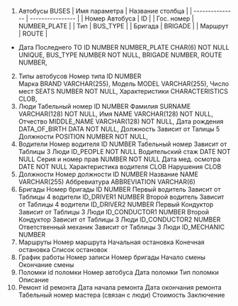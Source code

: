 1. Автобусы BUSES
| Имя параметра   | Название столбца  |
| --------------- | ----------------  |
| Номер Автобуса  | ID                |
| Гос. номер      | NUMBER_PLATE      |
| Тип             | BUS_TYPE          |
| Бригада         | BRIGADE           |
| Маршрут         | ROUTE             |
+ Дата Последнего ТО
ID NUMBER
NUMBER_PLATE CHAR(6) NOT NULL UNIQUE,
BUS_TYPE NUMBER NOT NULL,
BRIGADE NUMBER,
ROUTE	NUMBER,
2. Типы автобусов
		Номер типа                                                        ID NUMBER                                                   
		Марка                                                             BRAND VARCHAR(255),
		Модель                                                            MODEL VARCHAR(255),
		Число мест                                                        SEATS NUMBER NOT NULL,
		Характеристики                                                    CHARACTERISTICS CLOB,
3. Люди
		Табельный номер                                                   ID NUMBER
		Фамилия                                                           SURNAME VARCHAR(128) NOT NULL,
		Имя                                                               NAME VARCHAR(128) NOT NULL,
		Отчество                                                          MIDDLE_NAME VARCHAR(128) NOT NULL,
		Дата рождения                                                     DATA_OF_BIRTH DATA NOT NULL,
		Должность             Зависит от Талицы 5 Должности               POSITION NUMBER NOT NULL,
4. Водители
		Номер водителя                                                    ID NUMBER
		Табельный номер       Зависит от Таблицы 3 Люди                   ID_PEOPLE NOT NULL
		Водительский стаж                                                 DATE NOT NULL
		Серия и номер прав                                                NUMBER NOT NULL
		Дата мед. осмотра                                                 DATE NOT NULL
		Характеристика водителя                                           CLOB
		Нарушения                                                         CLOB
5. Должности
		Номер должности                                                   ID NUMBER
		Название                                                          NAME VARCHAR(255)
		Аббревиатура                                                      ABBREVIATION VARCHAR(6)
6. Бригады
		Номер бригады                                                     ID NUMBER
		Первый водитель       Зависит от Таблицы 4 водители               ID_DRIVER1 NUMBER
		Второй водитель       Зависит от Таблицы 4 водители               ID_DRIVER2 NUMBER
		Первый Кондуктор      Зависит от Таблицы 3 Люди                   ID_CONDUCTOR1 NUMBER
		Второй Кондуктор      Зависит от Таблицы 3 Люди                   ID_CONDUCTOR2 NUMBER
		Ответственный  механик     Зависит от Таблицы 3 Люди              ID_MECHANIC NUMBER
7. Маршруты
		Номер маршрута
		Начальная остановка
		Конечная остановка
		Список остановок
8. График работы
		Номер записи
		Номер бригады
		Начало смены
		Окончание смены
9. Поломки
		id поломки
		Номер автобуса
		Дата поломки
		Тип поломки
		Описание
10. Ремонт
		id ремонта
		Дата начала ремонта
		Дата окончания ремонта
		Табельный номер мастера (связан с люди)
		Стоимость
		Заключение
